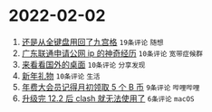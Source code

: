 # 2022-02-02

1. [还是从全键盘用回了九宫格](https://www.v2ex.com/t/831638) `19条评论` `随想`
1. [广东联通申请公网 ip 的神奇经历](https://www.v2ex.com/t/831649) `10条评论` `宽带症候群`
1. [来看看国外的桌面](https://www.v2ex.com/t/831641) `10条评论` `分享发现`
1. [新年礼物](https://www.v2ex.com/t/831639) `10条评论` `生活`
1. [年费大会员记得月初领取 5 个 B 币](https://www.v2ex.com/t/831644) `9条评论` `哔哩哔哩`
1. [升级完 12.2 后 clash 就无法使用了](https://www.v2ex.com/t/831648) `6条评论` `macOS`
